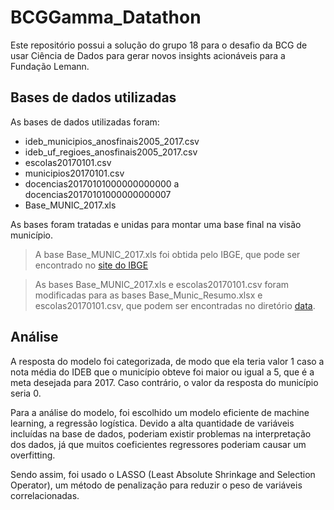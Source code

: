 # BCGGamma_Datathon
Este repositório possui a solução do grupo 18 para o desafio da BCG de usar Ciência de Dados para gerar novos insights acionáveis para a Fundação Lemann.

## Bases de dados utilizadas
As bases de dados utilizadas foram:
- ideb_municipios_anosfinais2005_2017.csv
- ideb_uf_regioes_anosfinais2005_2017.csv
- escolas20170101.csv
- municipios20170101.csv
- docencias20170101000000000000 a docencias20170101000000000007
- Base_MUNIC_2017.xls

As bases foram tratadas e unidas para montar uma base final na visão município.
> A base Base_MUNIC_2017.xls foi obtida pelo IBGE, que pode ser encontrado no [site do IBGE](https://www.ibge.gov.br/estatisticas-novoportal/sociais/educacao/10586-pesquisa-de-informacoes-basicas-municipais.html?=&t=resultados)

> As bases Base_MUNIC_2017.xls e escolas20170101.csv foram modificadas para as bases Base_Munic_Resumo.xlsx e escolas20170101.csv, que podem ser encontradas no diretório  [data](https://github.com/stephaniebang/BCGGamma_Datathon/tree/master/data).

## Análise
A resposta do modelo foi categorizada, de modo que ela teria valor 1 caso a nota média do IDEB que o município obteve foi maior ou igual a 5, que é a meta desejada para 2017. Caso contrário, o valor da resposta do município seria 0.

Para a análise do modelo, foi escolhido um modelo eficiente de machine learning, a regressão logística. Devido a alta quantidade de variáveis incluídas na base de dados, poderiam existir problemas na interpretação dos dados, já que muitos coeficientes regressores poderiam causar um overfitting.

Sendo assim, foi usado o LASSO (Least Absolute Shrinkage and Selection Operator), um método de penalização para reduzir o peso de variáveis correlacionadas.
